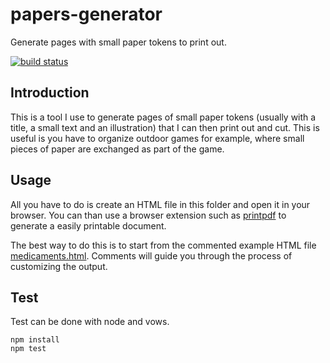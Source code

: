 papers-generator
================

Generate pages with small paper tokens to print out.

[![build status](https://travis-ci.org/jbruggem/papers-generator.png)](https://travis-ci.org/jbruggem/papers-generator)


Introduction
------------

This is a tool I use to generate pages of small paper tokens (usually with a title, a small 
text and an illustration) that I can then print out and cut. This is useful is you have to 
organize outdoor games for example, where small pieces of paper are exchanged as part of 
the game.

Usage
-----

All you have to do is create an HTML file in this folder and open it in 
your browser. You can than use a browser extension such as 
[printpdf](https://addons.mozilla.org/En-us/firefox/addon/printpdf/)
to generate a easily printable document.

The best way to do this is to start from the commented example HTML file
[medicaments.html](examples/medicaments.html). 
Comments will guide you through the process of customizing the output.

Test
-----

Test can be done with node and vows.

```
npm install 
npm test
```
